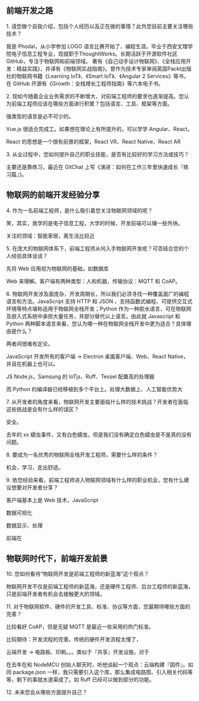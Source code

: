 前端开发之路
---

1. 请您做个自我介绍，包括个人经历以及正在做的事情？此外您目前主要关注哪些技术？

我是 Phodal，从小学参加 LOGO 语言比赛开始了，编程生涯。毕业于西安文理学院电子信息工程专业，现就职于ThoughtWorks。长期活跃于开源软件社区GitHub，专注于物联网和前端领域。 著有《自己动手设计物联网》、《全栈应用开发：精益实践》，并译有《物联网实战指南》。曾作为技术专家审阅英国Packt出版社的物联网书籍《Learning IoT》、《Smart IoT》、《Angular 2 Services》等书，在 GitHub 开源有《Growth：全栈增长工程师指南》等六本电子书。

2. 现如今随着企业业务需求的不断增大，对前端工程师的要求也逐渐提高。您认为前端工程师应该在哪些方面进行积累？包括语言、工具、框架等方面。

强类型的语言是必不可少的。

Vue.js 很适合完成工。如果想在理论上有所提升的，可以学学 Angular、React。

React 的思想是一个很有前景的框架，React VR、React Native、React AR

3. 从业过程中，您如何提升自己的职业技能，是否有比较好的学习方法或技巧？

主要还是靠练习，最近在 GitChat 上写《演进：如何在工作三年里快速成长『练习篇』》。

物联网的前端开发经验分享
---

4. 作为一名前端工程师，是什么吸引着您关注物联网领域的呢？

笑，其实，我学的是电子信息工程，大学的时候，开发前端可以赚一些外快。

关注的领域：智能家居，离生活比较近

5. 在庞大的物联网体系下，前端工程师从何入手物联网开发呢？可否结合您的个人经验具体谈谈？

先将 Web 应用视为物联网的基础，如数据库

Web 来理解。客户端有两种类型：人和机器，传输协议：MQTT 和 CoAP。

6. 物联网开发涉及面庞杂，开发周期长，所以我们必须寻找一种覆盖面广的编程语言和方法。JavaScript 支持 HTTP 和 JSON 、支持函数式编程、可提供交互式环境等特点堪称适用于物联网全栈开发；Python 作为一种胶水语言，可在物联网及嵌入式系统中承担大量任务，并部分替代以上语言。由此就 Javascript 和 Python 两种脚本语言来看，您认为哪一种在物联网全栈开发中更为适合？具体理由是什么？

两者间很难有定论。

JavaScript 开发所有的客户端 -> Electron 桌面客户端、Web、React Native，并且在机器上也可以。

JS Node.js，Samsung 的 IoTjs、Ruff、Tessel 配置高的处理器

而 Python 的编译器已经移植到多个平台上。处理大数据上、人工智能优势大

7. 从开发者的角度来看，物联网开发主要面临什么样的技术挑战？开发者在面临这些挑战是会有什么样的误区？

安全。

去年的 xx 蠕虫事件，又有白色蠕虫，但是我们没有确定白色蠕虫是不是真的没有问题。

8. 要成为一名优秀的物联网全栈开发工程师，需要什么样的条件？

机会，学习，走出舒适。

9. 依您经验来看，前端工程师进入物联网领域有什么样的职业机会，您有什么建议想要对开发者分享？

客户端基本上是 Web 技术，JavaScript 

数据可视化

数据显示、处理

前端在

物联网时代下，前端开发前景
---

10. 您如何看待“物联网开发是前端工程师的新蓝海”这个观点？

物联网开发不仅是前端工程师的新蓝海，还是硬件工程师、后台工程师的新蓝海，只是前端开发者有机会去接触更大的领域。

11. 对于物联网软件、硬件的开发工具、标准、协议等方面，您最期待哪些方面的完善？

比较看好 CoAP，但是无疑 MQTT 是最近一些采用的热门标准。

比较期待：开发流程的完善。传统的硬件开发流程太慢了，

云端开发 -> 电路板、印刷。。。类似于『共享』开发设施，对于

在去年在和 NodeMCU 创始人聊天时，听他谈起一个观点：云端构建『固件』。如同 package.json 一样，我只需要引入这个库，那么集成电路图、引入相关代码等等，剩下的事就水道渠成了。如 Ruff 已经可以做到部分的功能。

12. 未来您会从哪些方面提升自己？


